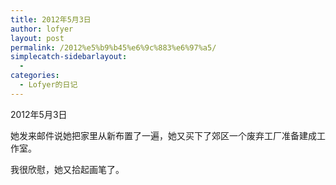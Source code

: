 ```yaml
---
title: 2012年5月3日
author: lofyer
layout: post
permalink: /2012%e5%b9%b45%e6%9c%883%e6%97%a5/
simplecatch-sidebarlayout:
  - 
categories:
  - Lofyer的日记
---
```

2012年5月3日

她发来邮件说她把家里从新布置了一遍，她又买下了郊区一个废弃工厂准备建成工作室。

我很欣慰，她又拾起画笔了。